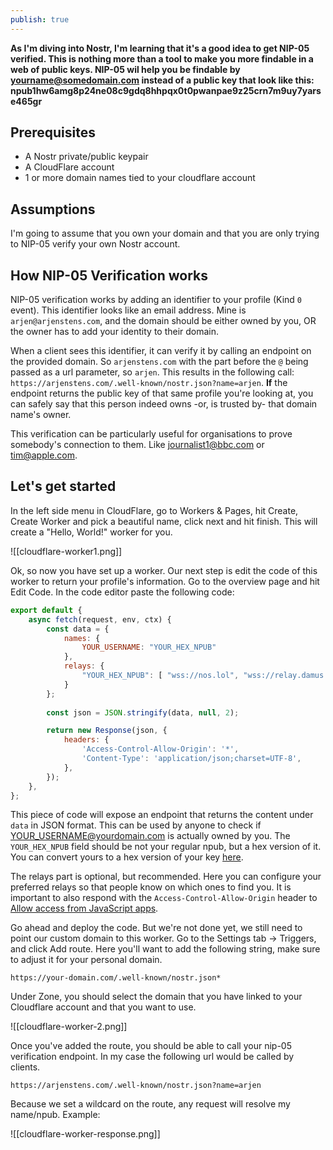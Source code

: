 ```yaml
---
publish: true
---
```

**As I'm diving into Nostr, I'm learning that it's a good idea to get NIP-05 verified. This is nothing more than a tool to make you more findable in a web of public keys. NIP-05 wil help you be findable by yourname@somedomain.com instead of a public key that look like this: npub1hw6amg8p24ne08c9gdq8hhpqx0t0pwanpae9z25crn7m9uy7yarse465gr**

## Prerequisites
- A Nostr private/public keypair
- A CloudFlare account
- 1 or more domain names tied to your cloudflare account

## Assumptions
I'm going to assume that you own your domain and that you are only trying to NIP-05 verify your own Nostr account.

## How NIP-05 Verification works
NIP-05 verification works by adding an identifier to your profile (Kind `0` event). This identifier looks like an email address. Mine is `arjen@arjenstens.com`, and the domain should be either owned by you, OR the owner has to add your identity to their domain.

When a client sees this identifier, it can verify it by calling an endpoint on the provided domain. So `arjenstens.com` with the part before the `@` being passed as a url parameter, so `arjen`. This results in the following call: `https://arjenstens.com/.well-known/nostr.json?name=arjen`. **If** the endpoint returns the public key of that same profile you're looking at, you can safely say that this person indeed owns -or, is trusted by- that domain name's owner.

This verification can be particularly useful for organisations to prove somebody's connection to them. Like journalist1@bbc.com or tim@apple.com.
## Let's get started
In the left side menu in CloudFlare, go to Workers & Pages, hit Create, Create Worker and pick a beautiful name, click next and hit finish. This will create a "Hello, World!" worker for you.

![[cloudflare-worker1.png]]

Ok, so now you have set up a worker. Our next step is edit the code of this worker to return your profile's information. Go to the overview page and hit Edit Code. In the code editor paste the following code:

```javascript
export default {
	async fetch(request, env, ctx) {
		const data = {
			names: {
				YOUR_USERNAME: "YOUR_HEX_NPUB"
			},
			relays: {
				"YOUR_HEX_NPUB": [ "wss://nos.lol", "wss://relay.damus.io" ]
			}
		};
		
		const json = JSON.stringify(data, null, 2);

		return new Response(json, {
			headers: {
				'Access-Control-Allow-Origin': '*',
				'Content-Type': 'application/json;charset=UTF-8',
			},
		});
	},
};
```

This piece of code will expose an endpoint that returns the content under `data` in JSON format. This can be used by anyone to check if YOUR_USERNAME@yourdomain.com is actually owned by you. The `YOUR_HEX_NPUB` field should be not your regular npub, but a hex version of it. You can convert yours to a hex version of your key [here](https://nostrcheck.me/converter/).

The relays part is optional, but recommended. Here you can configure your preferred relays so that people know on which ones to find you. It is important to also respond with the `Access-Control-Allow-Origin` header to [Allow access from JavaScript apps](https://github.com/nostr-protocol/nips/blob/master/05.md#allowing-access-from-javascript-apps).

Go ahead and deploy the code. But we're not done yet, we still need to point our custom domain to this worker. Go to the Settings tab -> Triggers, and click Add route. Here you'll want to add the following string, make sure to adjust it for your personal domain.

`https://your-domain.com/.well-known/nostr.json*`

Under Zone, you should select the domain that you have linked to your Cloudflare account and that you want to use.

![[cloudflare-worker-2.png]]

Once you've added the route, you should be able to call your nip-05 verification endpoint. In my case the following url would be called by clients. 
```url
https://arjenstens.com/.well-known/nostr.json?name=arjen
```
Because we set a wildcard on the route, any request will resolve my name/npub. Example:

![[cloudflare-worker-response.png]]
